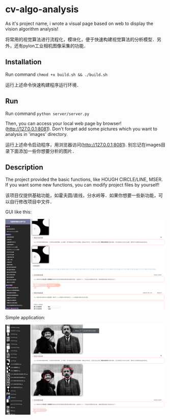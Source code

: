 # cv-algo-analysis

As it's project name, i wrote a visual page based on web to display the vision algorithm analysis!

将常用的视觉算法进行流程化，模块化，便于快速构建视觉算法的分析模型．另外，还有pylon工业相机图像采集的功能．

## Installation

Run command `chmod +x build.sh && ./build.sh`

运行上述命令快速构建程序运行环境．

## Run

Run command `python server/server.py`

Then, you can access your local web page by browser!(http://127.0.0.1:8081). Don't forget add some pictures which you want to analysis in 'images' directory.

运行上述命令启动程序，用浏览器访问(http://127.0.0.1:8081).
别忘记在images目录下面添加一些你想要分析的图片．

## Description

The project provided the basic functions, like HOUGH CIRCLE/LINE, MSER. If you want some new functions, you can modify project files by yourself!

该项目仅提供基础功能，如霍夫圆/直线，分水岭等．如果你想要一些新功能，可以自行修改项目中文件．

GUI like this:

<img src="doc/algo.png">

Simple application:

<img src="doc/face-recg.png">